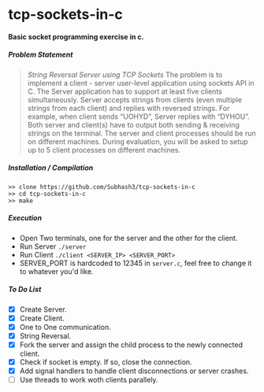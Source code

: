 
# tcp-sockets-in-c

#### Basic socket programming exercise in c.
##### Problem Statement
> _*String Reversal Server using TCP Sockets*_ 
The problem is to implement a client - server user-level application using sockets API in C. The Server application has to support at least five clients simultaneously. Server accepts strings from clients (even multiple strings from each client) and replies with reversed strings. For example, when client sends “UOHYD”, Server replies with “DYHOU”. Both server and client(s) have to output both sending & receiving strings on the terminal. The server and client processes should be run on different machines. During evaluation, you will be asked to setup up to 5 client processes on different machines.

##### Installation / Compilation
	>> clone https://github.com/Subhash3/tcp-sockets-in-c
	>> cd tcp-sockets-in-c
	>> make
##### Execution
- Open Two terminals, one for the server and the other for the client.
- Run Server
	```./server```
- Run Client
	```./client <SERVER_IP> <SERVER_PORT>```
- SERVER_PORT is hardcoded to 12345 in ```server.c```, feel free to change it to whatever you'd like.


##### To Do List
- [x] Create Server.
- [x] Create Client.
- [x] One to One communication.
- [x] String Reversal.
- [x] Fork the server and assign the child process to the newly connected client.
- [x] Check if socket is empty. If so, close the connection.
- [x] Add signal handlers to handle client disconnections or server crashes.
- [ ] Use threads to work woth clients parallely.
